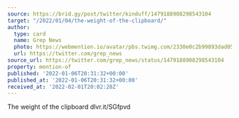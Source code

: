 ```yaml
---
source: https://brid.gy/post/twitter/kinduff/1479188908298543104
target: "/2022/01/04/the-weight-of-the-clipboard/"
author:
  type: card
  name: Grep News
  photo: https://webmention.io/avatar/pbs.twimg.com/2330e0c2b99893dad059ad98e01cf56e8261a501af95bd245695b8fb2d2c6bfa.jpg
  url: https://twitter.com/grep_news
source_url: https://twitter.com/grep_news/status/1479188908298543104
property: mention-of
published: '2022-01-06T20:31:32+00:00'
published_at: '2022-01-06T20:31:32+00:00'
received_at: '2022-02-01T20:02:28Z'
---
```


The weight of the clipboard dlvr.it/SGfpvd